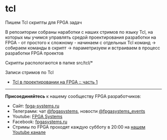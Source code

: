 # tcl
Пишем Tcl скрипты для FPGA задач

В репозитории собраны наработки с наших стримов по языку Tcl, на которых мы учимся управлять средой проектирования разработки на FPGA - от простого к сложному - начинаем с отдельных Tcl команд -> собираем команды в скрипт -> параметризуем и встраиваем в процесс разработки FPGA проектов 

Скрипты распологаются в папке src/tcl/*

Записи стримов по Tcl
* [Tcl в проектировании на FPGA :: часть 1](https://youtu.be/EyPCXczw2OY)


**************

**Присоединяйтесь** к нашему сообществу FPGA разработчиков:

* Сайт: [fpga-systems.ru](https://fpga-systems.ru/)
* Телеграмм: чат [@fpgasystems](https://t.me/fpgasystems), новости [@fpgasystems_events](https://t.me/fpgasystems_events)
* Youtube: [FPGA Systems](https://www.youtube.com/c/fpgasystems)
* Facebook: [fpgasystems.ru](https://www.facebook.com/groups/fpgasystems.ru)
* Стримы по FPGA проходят каждую субботу в 20:00 на [нашем Youtube канале](https://www.youtube.com/c/fpgasystems)
